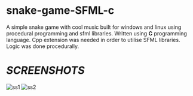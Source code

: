# snake-game-SFML-c
A simple snake game with cool music built for windows and linux using procedural programming and sfml libraries. Written using **C** programming language. Cpp extension was needed in order to utilise SFML libraries. Logic was done procedurally.



# ***SCREENSHOTS***

![ss1](https://i.imgur.com/Kl3AsCf.png)
![ss2](https://i.imgur.com/ciwfyqx.png)
